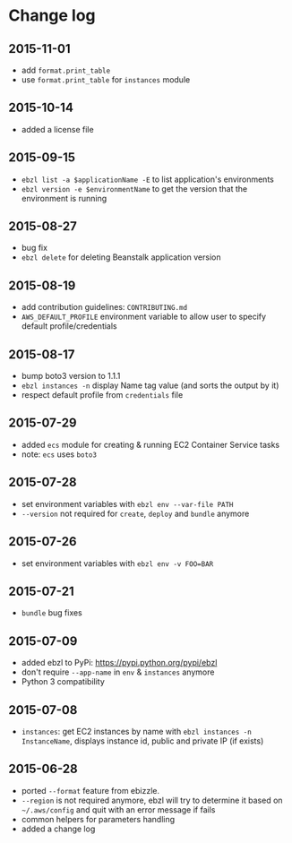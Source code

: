 # Change log

## 2015-11-01
- add `format.print_table`
- use `format.print_table` for `instances` module

## 2015-10-14
- added a license file

## 2015-09-15
- `ebzl list -a $applicationName -E` to list application's environments
- `ebzl version -e $environmentName` to get the version that the environment is running

## 2015-08-27
- bug fix
- `ebzl delete` for deleting Beanstalk application version

## 2015-08-19
- add contribution guidelines: `CONTRIBUTING.md`
- `AWS_DEFAULT_PROFILE` environment variable to allow user to specify default profile/credentials

## 2015-08-17
- bump boto3 version to 1.1.1
- `ebzl instances -n` display Name tag value (and sorts the output by it)
- respect default profile from `credentials` file

## 2015-07-29
- added `ecs` module for creating & running EC2 Container Service tasks
- note: `ecs` uses `boto3`

## 2015-07-28
- set environment variables with `ebzl env --var-file PATH`
- `--version` not required for `create`, `deploy` and `bundle` anymore

## 2015-07-26
- set environment variables with `ebzl env -v FOO=BAR`

## 2015-07-21
- `bundle` bug fixes

## 2015-07-09
- added ebzl to PyPi: https://pypi.python.org/pypi/ebzl
- don't require `--app-name` in `env` & `instances` anymore
- Python 3 compatibility

## 2015-07-08
- `instances`: get EC2 instances by name with `ebzl instances -n InstanceName`,
  displays instance id, public and private IP (if exists)

## 2015-06-28
- ported `--format` feature from ebizzle.
- `--region` is not required anymore, ebzl will try to determine it based on
  `~/.aws/config` and quit with an error message if fails
- common helpers for parameters handling
- added a change log
